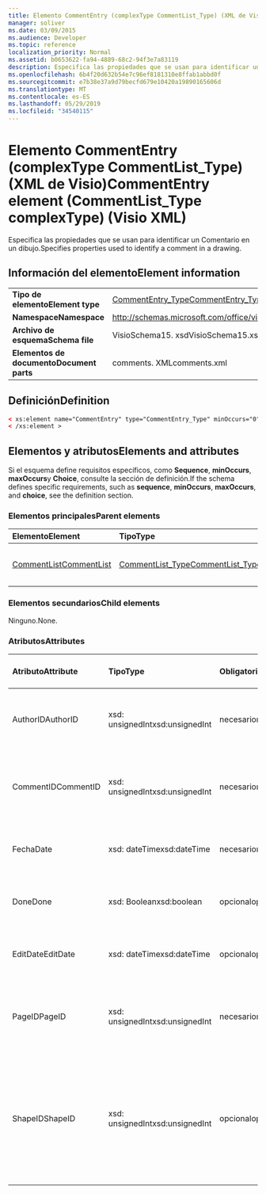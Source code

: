 ```yaml
---
title: Elemento CommentEntry (complexType CommentList_Type) (XML de Visio)
manager: soliver
ms.date: 03/09/2015
ms.audience: Developer
ms.topic: reference
localization_priority: Normal
ms.assetid: b0653622-fa94-4889-68c2-94f3e7a83119
description: Especifica las propiedades que se usan para identificar un Comentario en un dibujo.
ms.openlocfilehash: 6b4f20d632b54e7c96ef8181310e8ffab1abbd0f
ms.sourcegitcommit: e7b38e37a9d79becfd679e10420a19890165606d
ms.translationtype: MT
ms.contentlocale: es-ES
ms.lasthandoff: 05/29/2019
ms.locfileid: "34540115"
---
```

# <a name="commententry-element-commentlisttype-complextype-visio-xml"></a><span data-ttu-id="982b4-103">Elemento CommentEntry (complexType CommentList_Type) (XML de Visio)</span><span class="sxs-lookup"><span data-stu-id="982b4-103">CommentEntry element (CommentList_Type complexType) (Visio XML)</span></span>

<span data-ttu-id="982b4-104">Especifica las propiedades que se usan para identificar un Comentario en un dibujo.</span><span class="sxs-lookup"><span data-stu-id="982b4-104">Specifies properties used to identify a comment in a drawing.</span></span>
  
## <a name="element-information"></a><span data-ttu-id="982b4-105">Información del elemento</span><span class="sxs-lookup"><span data-stu-id="982b4-105">Element information</span></span>

|||
|:-----|:-----|
|<span data-ttu-id="982b4-106">**Tipo de elemento**</span><span class="sxs-lookup"><span data-stu-id="982b4-106">**Element type**</span></span> <br/> |[<span data-ttu-id="982b4-107">CommentEntry_Type</span><span class="sxs-lookup"><span data-stu-id="982b4-107">CommentEntry_Type</span></span>](commententry_type-complextypevisio-xml.md) <br/> |
|<span data-ttu-id="982b4-108">**Namespace**</span><span class="sxs-lookup"><span data-stu-id="982b4-108">**Namespace**</span></span> <br/> |http://schemas.microsoft.com/office/visio/2012/main  <br/> |
|<span data-ttu-id="982b4-109">**Archivo de esquema**</span><span class="sxs-lookup"><span data-stu-id="982b4-109">**Schema file**</span></span> <br/> |<span data-ttu-id="982b4-110">VisioSchema15. xsd</span><span class="sxs-lookup"><span data-stu-id="982b4-110">VisioSchema15.xsd</span></span>  <br/> |
|<span data-ttu-id="982b4-111">**Elementos de documento**</span><span class="sxs-lookup"><span data-stu-id="982b4-111">**Document parts**</span></span> <br/> |<span data-ttu-id="982b4-112">comments. XML</span><span class="sxs-lookup"><span data-stu-id="982b4-112">comments.xml</span></span>  <br/> |
   
## <a name="definition"></a><span data-ttu-id="982b4-113">Definición</span><span class="sxs-lookup"><span data-stu-id="982b4-113">Definition</span></span>

```XML
< xs:element name="CommentEntry" type="CommentEntry_Type" minOccurs="0" maxOccurs="unbounded" >
< /xs:element >
```

## <a name="elements-and-attributes"></a><span data-ttu-id="982b4-114">Elementos y atributos</span><span class="sxs-lookup"><span data-stu-id="982b4-114">Elements and attributes</span></span>

<span data-ttu-id="982b4-115">Si el esquema define requisitos específicos, como **Sequence**, **minOccurs**, **maxOccurs**y **Choice**, consulte la sección de definición.</span><span class="sxs-lookup"><span data-stu-id="982b4-115">If the schema defines specific requirements, such as **sequence**, **minOccurs**, **maxOccurs**, and **choice**, see the definition section.</span></span> 
  
### <a name="parent-elements"></a><span data-ttu-id="982b4-116">Elementos principales</span><span class="sxs-lookup"><span data-stu-id="982b4-116">Parent elements</span></span>

|<span data-ttu-id="982b4-117">**Elemento**</span><span class="sxs-lookup"><span data-stu-id="982b4-117">**Element**</span></span>|<span data-ttu-id="982b4-118">**Tipo**</span><span class="sxs-lookup"><span data-stu-id="982b4-118">**Type**</span></span>|<span data-ttu-id="982b4-119">**Descripción**</span><span class="sxs-lookup"><span data-stu-id="982b4-119">**Description**</span></span>|
|:-----|:-----|:-----|
|[<span data-ttu-id="982b4-120">CommentList</span><span class="sxs-lookup"><span data-stu-id="982b4-120">CommentList</span></span>](commentlist-element-comments_type-complextypevisio-xml.md) <br/> |[<span data-ttu-id="982b4-121">CommentList_Type</span><span class="sxs-lookup"><span data-stu-id="982b4-121">CommentList_Type</span></span>](commentlist_type-complextypevisio-xml.md) <br/> |<span data-ttu-id="982b4-122">Especifica los comentarios de un dibujo.</span><span class="sxs-lookup"><span data-stu-id="982b4-122">Specifies the comments in a drawing.</span></span>  <br/> |
   
### <a name="child-elements"></a><span data-ttu-id="982b4-123">Elementos secundarios</span><span class="sxs-lookup"><span data-stu-id="982b4-123">Child elements</span></span>

<span data-ttu-id="982b4-124">Ninguno.</span><span class="sxs-lookup"><span data-stu-id="982b4-124">None.</span></span>
  
### <a name="attributes"></a><span data-ttu-id="982b4-125">Atributos</span><span class="sxs-lookup"><span data-stu-id="982b4-125">Attributes</span></span>

|<span data-ttu-id="982b4-126">**Atributo**</span><span class="sxs-lookup"><span data-stu-id="982b4-126">**Attribute**</span></span>|<span data-ttu-id="982b4-127">**Tipo**</span><span class="sxs-lookup"><span data-stu-id="982b4-127">**Type**</span></span>|<span data-ttu-id="982b4-128">**Obligatorio**</span><span class="sxs-lookup"><span data-stu-id="982b4-128">**Required**</span></span>|<span data-ttu-id="982b4-129">**Descripción**</span><span class="sxs-lookup"><span data-stu-id="982b4-129">**Description**</span></span>|<span data-ttu-id="982b4-130">**Posibles valores**</span><span class="sxs-lookup"><span data-stu-id="982b4-130">**Possible values**</span></span>|
|:-----|:-----|:-----|:-----|:-----|
|<span data-ttu-id="982b4-131">AuthorID</span><span class="sxs-lookup"><span data-stu-id="982b4-131">AuthorID</span></span>  <br/> |<span data-ttu-id="982b4-132">xsd: unsignedInt</span><span class="sxs-lookup"><span data-stu-id="982b4-132">xsd:unsignedInt</span></span>  <br/> |<span data-ttu-id="982b4-133">necesario</span><span class="sxs-lookup"><span data-stu-id="982b4-133">required</span></span>  <br/> |<span data-ttu-id="982b4-134">Un valor basado en uno que identifica al autor.</span><span class="sxs-lookup"><span data-stu-id="982b4-134">A one-based value that identifies the author.</span></span>  <br/> |<span data-ttu-id="982b4-135">Valores del tipo xsd: unsignedInt.</span><span class="sxs-lookup"><span data-stu-id="982b4-135">Values of the xsd:unsignedInt type.</span></span>  <br/> |
|<span data-ttu-id="982b4-136">CommentID</span><span class="sxs-lookup"><span data-stu-id="982b4-136">CommentID</span></span>  <br/> |<span data-ttu-id="982b4-137">xsd: unsignedInt</span><span class="sxs-lookup"><span data-stu-id="982b4-137">xsd:unsignedInt</span></span>  <br/> |<span data-ttu-id="982b4-138">necesario</span><span class="sxs-lookup"><span data-stu-id="982b4-138">required</span></span>  <br/> |<span data-ttu-id="982b4-139">Un valor único que identifica el comentario en una página de dibujo.</span><span class="sxs-lookup"><span data-stu-id="982b4-139">A unique value that identifies the comment in a drawing page.</span></span>  <br/> |<span data-ttu-id="982b4-140">Valores del tipo xsd: unsignedInt.</span><span class="sxs-lookup"><span data-stu-id="982b4-140">Values of the xsd:unsignedInt type.</span></span>  <br/> |
|<span data-ttu-id="982b4-141">Fecha</span><span class="sxs-lookup"><span data-stu-id="982b4-141">Date</span></span>  <br/> |<span data-ttu-id="982b4-142">xsd: dateTime</span><span class="sxs-lookup"><span data-stu-id="982b4-142">xsd:dateTime</span></span>  <br/> |<span data-ttu-id="982b4-143">necesario</span><span class="sxs-lookup"><span data-stu-id="982b4-143">required</span></span>  <br/> |<span data-ttu-id="982b4-144">Especifica cuándo se creó un comentario.</span><span class="sxs-lookup"><span data-stu-id="982b4-144">Specifies when a comment was created.</span></span>  <br/> |<span data-ttu-id="982b4-145">Valores del tipo xsd: dateTime.</span><span class="sxs-lookup"><span data-stu-id="982b4-145">Values of the xsd:dateTime type.</span></span>  <br/> |
|<span data-ttu-id="982b4-146">Done</span><span class="sxs-lookup"><span data-stu-id="982b4-146">Done</span></span>  <br/> |<span data-ttu-id="982b4-147">xsd: Boolean</span><span class="sxs-lookup"><span data-stu-id="982b4-147">xsd:boolean</span></span>  <br/> |<span data-ttu-id="982b4-148">opcional</span><span class="sxs-lookup"><span data-stu-id="982b4-148">optional</span></span>  <br/> |<span data-ttu-id="982b4-149">Especifica el estado actual del comentario.</span><span class="sxs-lookup"><span data-stu-id="982b4-149">Specifies the current state of the comment.</span></span>  <br/> |<span data-ttu-id="982b4-150">Valores del tipo xsd: Boolean.</span><span class="sxs-lookup"><span data-stu-id="982b4-150">Values of the xsd:boolean type.</span></span>  <br/> |
|<span data-ttu-id="982b4-151">EditDate</span><span class="sxs-lookup"><span data-stu-id="982b4-151">EditDate</span></span>  <br/> |<span data-ttu-id="982b4-152">xsd: dateTime</span><span class="sxs-lookup"><span data-stu-id="982b4-152">xsd:dateTime</span></span>  <br/> |<span data-ttu-id="982b4-153">opcional</span><span class="sxs-lookup"><span data-stu-id="982b4-153">optional</span></span>  <br/> |<span data-ttu-id="982b4-154">Especifica cuándo se modificó por última vez un comentario.</span><span class="sxs-lookup"><span data-stu-id="982b4-154">Specifies when a comment was last changed.</span></span>  <br/> |<span data-ttu-id="982b4-155">Valores del tipo xsd: dateTime.</span><span class="sxs-lookup"><span data-stu-id="982b4-155">Values of the xsd:dateTime type.</span></span>  <br/> |
|<span data-ttu-id="982b4-156">PageID</span><span class="sxs-lookup"><span data-stu-id="982b4-156">PageID</span></span>  <br/> |<span data-ttu-id="982b4-157">xsd: unsignedInt</span><span class="sxs-lookup"><span data-stu-id="982b4-157">xsd:unsignedInt</span></span>  <br/> |<span data-ttu-id="982b4-158">necesario</span><span class="sxs-lookup"><span data-stu-id="982b4-158">required</span></span>  <br/> |<span data-ttu-id="982b4-159">Un valor que identifica la página de dibujo en la que se encuentra el comentario.</span><span class="sxs-lookup"><span data-stu-id="982b4-159">A value that identifies the drawing page the comment is on.</span></span>  <br/> |<span data-ttu-id="982b4-160">Valores del tipo xsd: unsignedInt.</span><span class="sxs-lookup"><span data-stu-id="982b4-160">Values of the xsd:unsignedInt type.</span></span>  <br/> |
|<span data-ttu-id="982b4-161">ShapeID</span><span class="sxs-lookup"><span data-stu-id="982b4-161">ShapeID</span></span>  <br/> |<span data-ttu-id="982b4-162">xsd: unsignedInt</span><span class="sxs-lookup"><span data-stu-id="982b4-162">xsd:unsignedInt</span></span>  <br/> |<span data-ttu-id="982b4-163">opcional</span><span class="sxs-lookup"><span data-stu-id="982b4-163">optional</span></span>  <br/> |<span data-ttu-id="982b4-164">Un valor que identifica la forma en que se encuentra el comentario.</span><span class="sxs-lookup"><span data-stu-id="982b4-164">A value that identifies the shape the comment is on.</span></span> <span data-ttu-id="982b4-165">Si no se especifica ningún ShapeID, el comentario hace referencia a la página de dibujo.</span><span class="sxs-lookup"><span data-stu-id="982b4-165">If no ShapeID is specified, the comment refers to the drawing page.</span></span>  <br/> |<span data-ttu-id="982b4-166">Valores del tipo xsd: unsignedInt.</span><span class="sxs-lookup"><span data-stu-id="982b4-166">Values of the xsd:unsignedInt type.</span></span>  <br/> |
   

